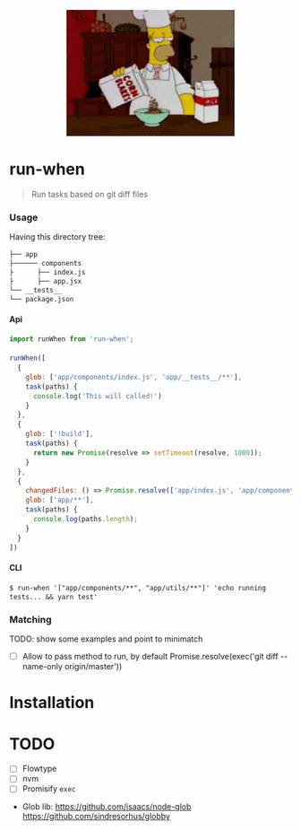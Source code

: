 <p align="center">
  <img src="demo/logo.gif" width="300">
</p>

# run-when
> Run tasks based on git diff files

### Usage

Having this directory tree:

```
├── app
├────── components
├      ├── index.js
├      ├── app.jsx
└── __tests__
└── package.json
```

#### Api

```javascript
import runWhen from 'run-when';

runWhen([
  {
    glob: ['app/components/index.js', 'app/__tests__/**'],
    task(paths) {
      console.log('This will called!')
    }
  },
  {
    glob: ['!build'],
    task(paths) {
      return new Promise(resolve => setTimeout(resolve, 1000));
    }
  },
  {
    changedFiles: () => Promise.resolve(['app/index.js', 'app/components/header.jsx'])
    glob: ['app/**'],
    task(paths) {
      console.log(paths.length);
    }
  }
])

```

#### CLI

```
$ run-when '["app/components/**", "app/utils/**"]' 'echo running tests... && yarn test'
```

### Matching

TODO: show some examples and point to minimatch

- [ ] Allow to pass method to run, by default Promise.resolve(exec('git diff --name-only origin/master'))

# Installation


# TODO

- [ ] Flowtype
- [ ] nvm
- [ ] Promisify ```exec```

- Glob lib: 
  https://github.com/isaacs/node-glob
  https://github.com/sindresorhus/globby